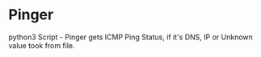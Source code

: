 # Pinger
python3 Script - Pinger gets ICMP Ping Status, if it's DNS, IP or Unknown value took from file.
